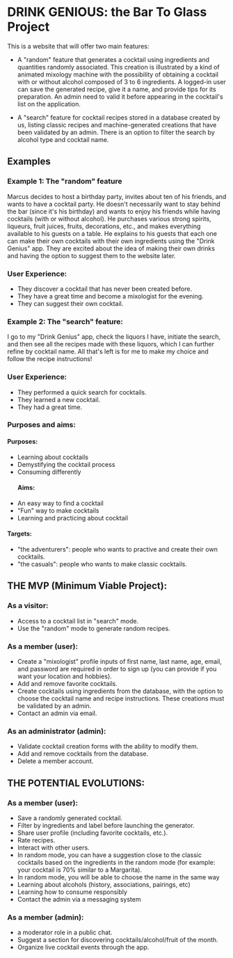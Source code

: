 # DRINK GENIOUS: the Bar To Glass Project

This is a website that will offer two main features:

* A "random" feature that generates a cocktail using ingredients and quantities randomly associated. This creation is illustrated by a kind of animated mixology machine with the possibility of obtaining a cocktail with or without alcohol composed of 3 to 6 ingredients. A logged-in user can save the generated recipe, give it a name, and provide tips for its preparation. An admin need to valid it before appearing in the cocktail's list on the application.

* A "search" feature for cocktail recipes stored in a database created by us, listing classic recipes and  machine-generated creations that have been validated by an admin. There is an option to filter the search by alcohol type and cocktail name.

## Examples
### Example 1: The "random" feature

Marcus decides to host a birthday party, invites about ten of his friends, and wants to have a cocktail party. He doesn't necessarily want to stay behind the bar (since it's his birthday) and wants to enjoy his friends while having cocktails (with or without alcohol). He purchases various strong spirits, liqueurs, fruit juices, fruits, decorations, etc., and makes everything available to his guests on a table. He explains to his guests that each one can make their own cocktails with their own ingredients using the "Drink Genius" app. They are excited about the idea of making their own drinks and having the option to suggest them to the website later.

### User Experience:
* They discover a cocktail that has never been created before.
* They have a great time and become a mixologist for the evening.
* They can suggest their own cocktail.

### Example 2: The "search" feature:

I go to my "Drink Genius" app, check the liquors I have, initiate the search, and then see all the recipes made with these liquors, which I can further refine by cocktail name. All that's left is for me to make my choice and follow the recipe instructions!

### User Experience:
* They performed a quick search for cocktails.
* They learned a new cocktail.
* They had a great time.


### Purposes and aims:
#### Purposes:

* Learning about cocktails
* Demystifying the cocktail process
* Consuming differently
  #### Aims:
* An easy way to find a cocktail
* "Fun" way to make cocktails
* Learning and practicing about cocktail

#### Targets:
* "the adventurers": people who wants to practive and create their own cocktails.
* "the casuals": people who wants to make classic cocktails.

## THE MVP (Minimum Viable Project):

### As a visitor:

* Access to a cocktail list in "search" mode.
* Use the "random" mode to generate random recipes.
  
### As a member (user):

* Create a "mixologist" profile  inputs of first name, last name, age, email, and password are required in order to sign up (you can provide if you want your location and hobbies).
* Add and remove favorite cocktails.
* Create cocktails using ingredients from the database, with the option to choose the cocktail name and recipe instructions. These creations must be validated by an admin.
* Contact an admin via email.
  
### As an administrator (admin):

* Validate cocktail creation forms with the ability to modify them.
* Add and remove cocktails from the database.
* Delete a member account.

## THE POTENTIAL EVOLUTIONS:
### As a member (user):

* Save a randomly generated cocktail.
* Filter by ingredients and label before launching the generator.
* Share user profile (including favorite cocktails, etc.).
* Rate recipes.
* Interact with other users.
* In random mode, you can have a suggestion close to the classic cocktails based on the ingredients in the random mode (for example: your cocktail is 70% similar to a Margarita).
* In random mode, you will be able to choose the name in the same way
* Learning about alcohols (history, associations, pairings, etc)
* Learning how to consume responsibly
* Contact the admin via a messaging system

### As a member (admin):

* a moderator role in a public chat.
* Suggest a section for discovering cocktails/alcohol/fruit of the month.
* Organize live cocktail events through the app.
